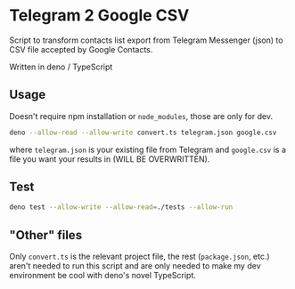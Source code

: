 # Telegram 2 Google CSV

Script to transform contacts list export from Telegram Messenger (json)
to CSV file accepted by Google Contacts.

Written in deno / TypeScript

## Usage

Doesn't require npm installation or `node_modules`, those are only for dev.

```bash
deno --allow-read --allow-write convert.ts telegram.json google.csv
```

where `telegram.json` is your existing file from Telegram and `google.csv` is 
a file you want your results in (WILL BE OVERWRITTEN).


## Test

```bash
deno test --allow-write --allow-read=./tests --allow-run
```

## "Other" files

Only `convert.ts` is the relevant project file, the rest (`package.json`, etc.) aren't 
needed to run this script and are only needed to make my dev environment be cool with
deno's novel TypeScript.

